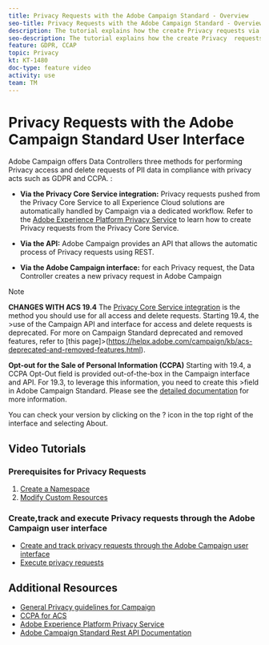 ```yaml
---
title: Privacy Requests with the Adobe Campaign Standard - Overview
seo-title: Privacy Requests with the Adobe Campaign Standard - Overview
description: The tutorial explains how the create Privacy requests via the Adobe Campaign Standard interface
seo-description: The tutorial explains how the create Privacy  requests via the Adobe Campaign Standard interface
feature: GDPR, CCAP
topic: Privacy
kt: KT-1480
doc-type: feature video
activity: use
team: TM
---
```


# Privacy Requests with the Adobe Campaign Standard User Interface

Adobe Campaign offers Data Controllers three methods for performing Privacy access and delete requests of PII data in compliance with privacy acts such as GDPR and CCPA. :

* **Via the Privacy Core Service integration:** Privacy requests pushed from the Privacy Core Service to all Experience Cloud solutions are automatically handled by Campaign via a dedicated workflow. Refer to the [Adobe Experience Platform Privacy Service](https://adobe.io/apis/cloudplatform/gdpr.html) to learn how to create Privacy requests from the Privacy Core Service.
  
* **Via the API:** Adobe Campaign provides an API that allows the automatic process of Privacy requests using REST.
  
* **Via the Adobe Campaign interface:** for each Privacy request, the Data Controller creates a new privacy request in Adobe Campaign

>[!Note] 
>
> **CHANGES WITH ACS 19.4**
>The [Privacy Core Service integration](https://adobe.io/apis/cloudplatform/gdpr.html) is the method you should use for all access and delete requests. Starting 19.4, the >use of the Campaign API and interface for access and delete requests is deprecated. For more on Campaign Standard deprecated and removed features, refer to [this page]>(https://helpx.adobe.com/campaign/kb/acs-deprecated-and-removed-features.html).
>
>**Opt-out for the Sale of Personal Information (CCPA)**
>Starting with 19.4, a CCPA Opt-Out field is provided out-of-the-box in the Campaign interface and API. For 19.3, to leverage this information, you need to create this >field in Adobe Campaign Standard. Please see the [detailed documentation](https://helpx.adobe.com/campaign/kb/acs-privacy.html#ccpa) for more information.
>
> You can check your version by clicking on the ? icon in the top right of the interface and selecting About.

## Video Tutorials

### Prerequisites for Privacy Requests

1. [Create a Namespace](/help/acs/privacy/namespaces-for-privacy-requests.md)
2. [Modify Custom Resources](/help/acs/privacy/custom-resources-for-privacy-requests.md)

### Create,track and execute Privacy requests through the Adobe Campaign user interface

* [Create and track privacy requests through the Adobe Campaign user interface](/help/acs/privacy/create-and-track-privacy-requests.md)
* [Execute privacy requests](/help/acs/privacy/execute-privacy-requests.md)

## Additional Resources

* [General Privacy guidelines for Campaign](https://helpx.adobe.com/campaign/kb/campaign-privacy-overview.html)
* [CCPA for ACS](https://helpx.adobe.com/campaign/kb/acs-privacy.html#ccpa)
* [Adobe Experience Platform Privacy Service](https://adobe.io/apis/cloudplatform/gdpr.html)
* [Adobe Campaign Standard Rest API Documentation](https://final-docs.campaign.adobe.com/doc/standard/en/api/ACS_API.html#privacy-management)

